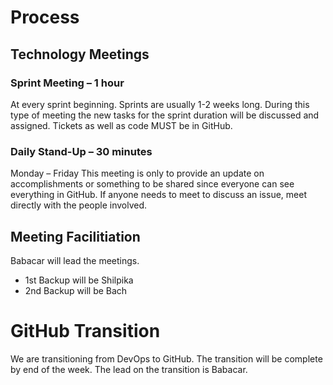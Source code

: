 # Process
## Technology Meetings 
### Sprint Meeting – 1 hour 
At every sprint beginning. Sprints are usually 1-2 weeks long. During this type of meeting the new tasks for the sprint duration will be discussed and assigned. Tickets as well as code MUST be in GitHub.

### Daily Stand-Up – 30 minutes 
Monday – Friday 
This meeting is only to provide an update on accomplishments or something to be shared since everyone can see everything in GitHub.   If anyone needs to meet to discuss an issue, meet directly with the people involved. 

 

## Meeting Facilitiation 
Babacar will lead the meetings. 
- 1st Backup will be Shilpika 
- 2nd Backup will be Bach 
 

# GitHub Transition 
We are transitioning from DevOps to GitHub. The transition will be complete by end of the week. The lead on the transition is Babacar. 
